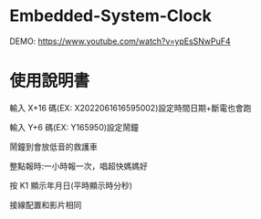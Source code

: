 # Embedded-System-Clock
DEMO: https://www.youtube.com/watch?v=ypEsSNwPuF4
# 使用說明書
輸入 X+16 碼(EX: X2022061616595002)設定時間日期+斷電也會跑

輸入 Y+6 碼(EX: Y165950)設定鬧鐘

鬧鐘到會放低音的救護車

整點報時:一小時報一次，唱超快媽媽好

按 K1 顯示年月日(平時顯示時分秒)

接線配置和影片相同

